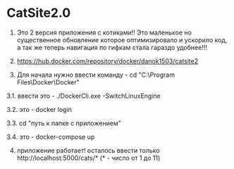 # CatSite2.0

1. Это 2 версия приложения с котиками!! Это маленькое но существенное обновление которое оптимизировало и ускорило код, а так же теперь навигация по гифкам стала гараздо удобнее!!!

2. https://hub.docker.com/repository/docker/danok1503/catsite2

3. Для начала нужно ввести команду - cd "C:\Program Files\Docker\Docker"

3.1. ввести это - ./DockerCli.exe -SwitchLinuxEngine

3.2. это - docker login

3.3. cd "путь к папке с приложением"

3.4. это - docker-compose up

4. приложение работает! осталось ввести только http://localhost:5000/cats/* (* - число от 1 до 11)
